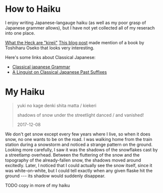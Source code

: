 # How to Haiku

I enjoy writing Japanese-langauge haiku (as well as my poor grasp of Japanese grammer allows), but I have not yet collected all of my reserach into one place.

[What the Heck are "kireji"](https://thehaikuexperiment.wordpress.com/2014/07/24/what-the-heck-are-kireji-cutting-words/)
[This blog post](https://thehaikuexperiment.wordpress.com/2015/03/10/the-spaces-of-robert-hass/) made mention of a book by Toshiharu Oseko that looks very interesting.

Here's some links about Classical Japanese:
* [Classical japanese Grammar](http://kwhazit.ucoz.net/ranma/classical.html)
* [A Linguist on Classical Japanese Past Suffixes](https://namakajiri.net/nikki/frellesvig-on-classical-japanese-past-suffixes/)

# My Haiku

> yuki no kage denki shita matta / kiekeri
>
> shadows of snow under the streetlight danced / and vanished!
>
> 2017-12-08

We don't get snow except every few years where I live, so when it does snow, no one wants to be on the road.
I was walking home from the train station during a snowstorm and noticed a strange pattern on the ground.
Looking more carefully, I saw it was the shadows of the snowflakes cast by a streetlamp overhead.
Between the fluttering of the snow and the topography of the already-fallen snow, the shadows moved around excitedly.
Later, I noticed that I could actually see the snow itself, since it was white-on-white, but I could tell exactly when any given flaske hit the ground --- its shadow would suddenly disappear.

TODO copy in more of my haiku